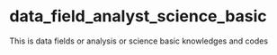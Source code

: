 # data_field_analyst_science_basic

This is data fields or analysis or science basic knowledges and codes
